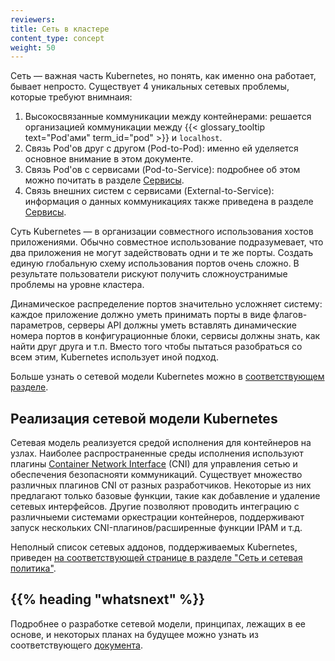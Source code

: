 ```yaml
---
reviewers:
title: Сеть в кластере
content_type: concept
weight: 50
---
```


<!-- overview -->
Сеть — важная часть Kubernetes, но понять, как именно она работает, бывает непросто. Существует 4 уникальных сетевых проблемы, которые требуют внимнаия:

1. Высокосвязанные коммуникации между контейнерами: решается организацией коммуникации между {{< glossary_tooltip text="Pod'ами" term_id="pod" >}} и `localhost`.
2. Связь Pod'ов друг с другом (Pod-to-Pod): именно ей уделяется основное внимание в этом документе.
3. Связь Pod'ов с сервисами (Pod-to-Service): подробнее об этом можно почитать в разделе [Сервисы](/docs/concepts/services-networking/service/).
4. Связь внешних систем с сервисами (External-to-Service): информация о данных коммуникациях также приведена в разделе [Сервисы](/docs/concepts/services-networking/service/).

<!-- body -->

Суть Kubernetes — в организации совместного использования хостов приложениями. Обычно совместное использование подразумевает, что два приложения не могут задействовать одни и те же порты. Создать единую глобальную схему использования портов очень сложно. В результате пользователи рискуют получить сложноустранимые проблемы на уровне кластера.

Динамическое распределение портов значительно усложняет систему: каждое приложение должно уметь принимать порты в виде флагов-параметров, серверы API должны уметь вставлять динамические номера портов в конфигурационные блоки, сервисы должны знать, как найти друг друга и т.п. Вместо того чтобы пытаться разобраться со всем этим, Kubernetes использует иной подход.

Больше узнать о сетевой модели Kubernetes можно в [соответствующем разделе](/docs/concepts/services-networking/).

## Реализация сетевой модели Kubernetes

Сетевая модель реализуется средой исполнения для контейнеров на узлах. Наиболее распространенные среды исполнения используют плагины [Container Network Interface](https://github.com/containernetworking/cni) (CNI) для управления сетью и обеспечения безопаснояти коммуникаций. Существует множество различных плагинов CNI от разных разработчиков. Некоторые из них предлагают только базовые функции, такие как добавление и удаление сетевых интерфейсов. Другие позволяют проводить интеграцию с различныеми системами оркестрации контейнеров, поддерживают запуск нескольких CNI-плагинов/расширенные функции IPAM и т.д.

Неполный список сетевых аддонов, поддерживаемых Kubernetes, приведен [на соответствующей странице в разделе "Сеть и сетевая политика"](/docs/concepts/cluster-administration/addons/#networking-and-network-policy).

## {{% heading "whatsnext" %}}

Подробнее о разработке сетевой модели, принципах, лежащих в ее основе, и некоторых планах на будущее можно узнать из соответствующего [документа](https://git.k8s.io/design-proposals-archive/network/networking.md).
